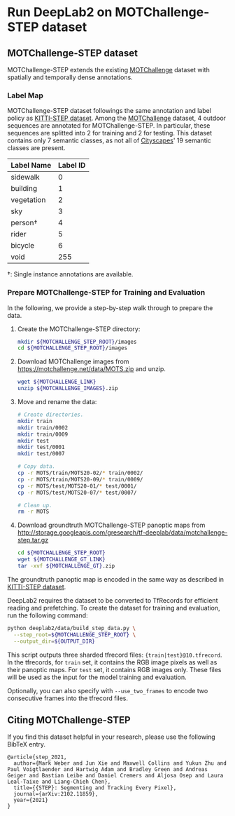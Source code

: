 # Run DeepLab2 on MOTChallenge-STEP dataset

## MOTChallenge-STEP dataset

MOTChallenge-STEP extends the existing [MOTChallenge](https://motchallenge.net/)
dataset with spatially and temporally dense annotations.

### Label Map

MOTChallenge-STEP dataset followings the same annotation and label policy as
[KITTI-STEP dataset](./kitti_step.md). Among the
[MOTChallenge](https://motchallenge.net/) dataset, 4 outdoor sequences are
annotated for MOTChallenge-STEP. In particular, these sequences are splitted
into 2 for training and 2 for testing. This dataset contains only 7 semantic
classes, as not all of
[Cityscapes](https://www.cityscapes-dataset.com/dataset-overview/#class-definitions)'
19 semantic classes are present.

Label Name     | Label ID
-------------- | --------
sidewalk       | 0
building       | 1
vegetation     | 2
sky            | 3
person&dagger; | 4
rider          | 5
bicycle        | 6
void           | 255

&dagger;: Single instance annotations are available.

### Prepare MOTChallenge-STEP for Training and Evaluation

In the following, we provide a step-by-step walk through to prepare the data.

1.  Create the MOTChallenge-STEP directory: 
    ```bash
    mkdir ${MOTCHALLENGE_STEP_ROOT}/images
    cd ${MOTCHALLENGE_STEP_ROOT}/images
    ```

2.  Download MOTChallenge images from https://motchallenge.net/data/MOTS.zip and unzip.
    ```bash
    wget ${MOTCHALLENGE_LINK} 
    unzip ${MOTCHALLENGE_IMAGES}.zip
    ```

3.  Move and rename the data:
    ```bash
    # Create directories.
    mkdir train
    mkdir train/0002
    mkdir train/0009
    mkdir test
    mkdir test/0001
    mkdir test/0007

    # Copy data.
    cp -r MOTS/train/MOTS20-02/* train/0002/
    cp -r MOTS/train/MOTS20-09/* train/0009/
    cp -r MOTS/test/MOTS20-01/* test/0001/
    cp -r MOTS/test/MOTS20-07/* test/0007/

    # Clean up.
    rm -r MOTS
    ```

4.  Download groundtruth MOTChallenge-STEP panoptic maps from
    http://storage.googleapis.com/gresearch/tf-deeplab/data/motchallenge-step.tar.gz
    ```bash
    cd ${MOTCHALLENGE_STEP_ROOT}
    wget ${MOTCHALLENGE_GT_LINK} 
    tar -xvf ${MOTCHALLENGE_GT}.zip
    ```

The groundtruth panoptic map is encoded in the same way as described in
[KITTI-STEP dataset](./kitti_step.md).

DeepLab2 requires the dataset to be converted to TfRecords for efficient 
reading and prefetching. To create the dataset for training and evaluation, run
the following command:

```bash
python deeplab2/data/build_step_data.py \
  --step_root=${MOTCHALLENGE_STEP_ROOT} \
  --output_dir=${OUTPUT_DIR}
```

This script outputs three sharded tfrecord files:
`{train|test}@10.tfrecord`. In the tfrecords, for `train` set, it contains the 
RGB image pixels as well as their panoptic maps. For `test` set, it contains 
RGB images only. These files will be used as the input for the model training 
and evaluation.

Optionally, you can also specify with `--use_two_frames` to encode two
consecutive frames into the tfrecord files.

## Citing MOTChallenge-STEP

If you find this dataset helpful in your research, please use the following
BibTeX entry.

```
@article{step_2021,
  author={Mark Weber and Jun Xie and Maxwell Collins and Yukun Zhu and Paul Voigtlaender and Hartwig Adam and Bradley Green and Andreas Geiger and Bastian Leibe and Daniel Cremers and Aljosa Osep and Laura Leal-Taixe and Liang-Chieh Chen},
  title={{STEP}: Segmenting and Tracking Every Pixel},
  journal={arXiv:2102.11859},
  year={2021}
}
```
